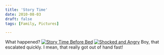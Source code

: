 ```yaml
---
title: 'Story Time'
date: 2010-08-03
draft: false
tags: [Family, Pictures]

---
```


What happened? [![Story Time Before Bed](http://farm5.static.flickr.com/4074/4853779884_8e599dff8b_m.jpg)](http://www.flickr.com/photos/lemon/4853779884/ "Story Time Before Bed") [![Shocked and Angry](http://farm5.static.flickr.com/4100/4853780932_0714b9e697_m.jpg)](http://www.flickr.com/photos/lemon/4853780932/ "Shocked and Angry") Boy, that escalated quickly. I mean, that really got out of hand fast!